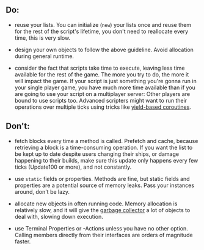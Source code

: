 ## Do:
* reuse your lists. You can initialize (`new`) your lists once and reuse them for the rest of the script's lifetime, you don't need to reallocate every time, this is very slow.

* design your own objects to follow the above guideline. Avoid allocation during general runtime.

* consider the fact that scripts take time to execute, leaving less time available for the rest of the game. The more you try to do, the more it will impact the game. If your script is just something you're gonna run in your single player game, you have much more time available than if you are going to use your script on a multiplayer server: Other players are bound to use scripts too. Advanced scripters might want to run their operations over multiple ticks using tricks like [yield-based coroutines](https://github.com/malware-dev/MDK-SE/wiki/Coroutines---Run-operations-over-multiple-ticks).

## Don't:
* fetch blocks every time a method is called. Prefetch and cache, because retrieving a block is a time-consuming operation. If you want the list to be kept up to date despite
users changing their ships, or damage happening to their builds, make sure this update only happens every few ticks (Update100 or more), and not constantly.

* use `static` fields or properties. Methods are fine, but static fields and properties are a potential source of memory leaks. Pass your instances around, don't be lazy.

* allocate new objects in often running code. Memory allocation is relatively slow, and it will give the [garbage collector](https://docs.microsoft.com/en-us/dotnet/standard/garbage-collection/) a lot of objects to deal with, slowing down execution.

* use Terminal Properties or -Actions unless you have no other option. Calling members directly from their interfaces are orders of magnitude faster.

